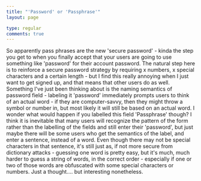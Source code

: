 ```yaml
---
title: "'Password' or 'Passphrase'"
layout: page

type: regular
comments: true
---
```


So apparently pass phrases are the new 'secure password' - kinda the step you
get to when you finally accept that your users are going to use something like
'password' for their account password. The natural step here is to reinforce a
secure password strategy by requiring x numbers, x special characters and a
certain length - but I find this really annoying when I just want to get signed
up, and that means that other users do as well. Something I've just been
thinking about is the naming semantics of password field - labeling it
'password' immediately prompts users to think of an actual word - if they are
computer-savvy, then they might throw a symbol or number in, but most likely it
will still be based on an actual word. I wonder what would happen if you
labelled this field 'Passphrase' though? I think it is inevitable that many
users will recognize the pattern of the form rather than the labelling of the
fields and still enter their 'password', but just maybe there will be some
users who get the semantics of the label, and enter a sentence, instead of a
word. Even though there may not be special characters in that sentence, it's
still just as, if not more secure from dictionary attacks - guessing one word
is pretty easy, but it's much, much harder to guess a string of words, in the
correct order - especially if one or two of those words are obfuscated with
some special characters or numbers. Just a thought.... but interesting
nonetheless.

